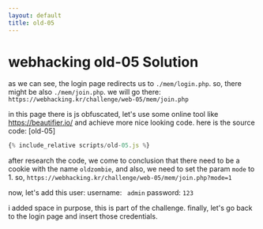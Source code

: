```yaml
---
layout: default
title: old-05
---
```


# webhacking old-05 Solution

as we can see, the login page redirects us to `./mem/login.php`. so, there might be also `./mem/join.php`. we will go there:
```https://webhacking.kr/challenge/web-05/mem/join.php``` 

in this page there is js obfuscated, let's use some online tool like https://beautifier.io/ and achieve more nice looking code. 
here is the source code: [old-05]
```scripts/old-05.js
{% include_relative scripts/old-05.js %}
```



after research the code, we come to conclusion that there need to be a cookie with the name `oldzombie`, and also, we need to set the param `mode` to 1.
so, `https://webhacking.kr/challenge/web-05/mem/join.php?mode=1`

now, let's add this user:
username: ` admin`
password: `123`

i added space in purpose, this is part of the challenge.
finally, let's go back to the login page and insert those credentials.